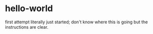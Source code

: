 # hello-world
first attempt
literally just started; don't know where this is going but the instructions are clear.
